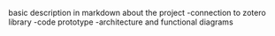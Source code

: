 basic description in markdown about the project
-connection to zotero library
-code prototype
-architecture and functional diagrams

